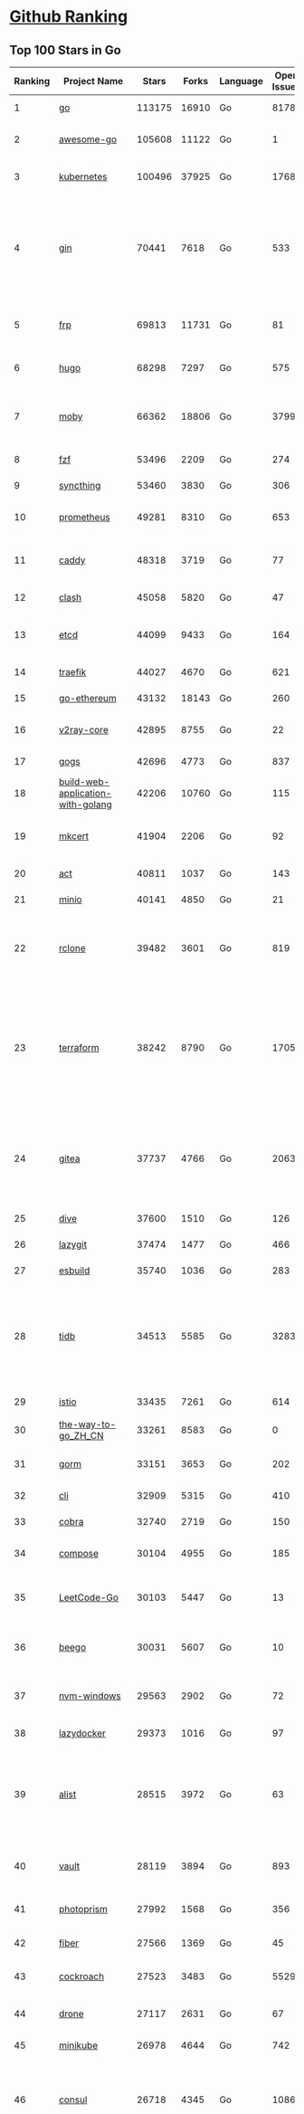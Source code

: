 [Github Ranking](../README.md)
==========

## Top 100 Stars in Go

| Ranking | Project Name | Stars | Forks | Language | Open Issues | Description | Last Commit |
| ------- | ------------ | ----- | ----- | -------- | ----------- | ----------- | ----------- |
| 1 | [go](https://github.com/golang/go) | 113175 | 16910 | Go | 8178 | The Go programming language | 2023-07-31T22:19:52Z |
| 2 | [awesome-go](https://github.com/avelino/awesome-go) | 105608 | 11122 | Go | 1 | A curated list of awesome Go frameworks, libraries and software | 2023-08-01T02:44:30Z |
| 3 | [kubernetes](https://github.com/kubernetes/kubernetes) | 100496 | 37925 | Go | 1768 | Production-Grade Container Scheduling and Management | 2023-08-01T01:36:12Z |
| 4 | [gin](https://github.com/gin-gonic/gin) | 70441 | 7618 | Go | 533 | Gin is a HTTP web framework written in Go (Golang). It features a Martini-like API with much better performance -- up to 40 times faster. If you need smashing performance, get yourself some Gin. | 2023-07-24T15:28:43Z |
| 5 | [frp](https://github.com/fatedier/frp) | 69813 | 11731 | Go | 81 | A fast reverse proxy to help you expose a local server behind a NAT or firewall to the internet. | 2023-07-25T13:35:52Z |
| 6 | [hugo](https://github.com/gohugoio/hugo) | 68298 | 7297 | Go | 575 | The world’s fastest framework for building websites. | 2023-07-31T20:49:46Z |
| 7 | [moby](https://github.com/moby/moby) | 66362 | 18806 | Go | 3799 | Moby Project - a collaborative project for the container ecosystem to assemble container-based systems | 2023-07-31T23:55:49Z |
| 8 | [fzf](https://github.com/junegunn/fzf) | 53496 | 2209 | Go | 274 | :cherry_blossom: A command-line fuzzy finder | 2023-07-27T06:44:14Z |
| 9 | [syncthing](https://github.com/syncthing/syncthing) | 53460 | 3830 | Go | 306 | Open Source Continuous File Synchronization | 2023-08-01T01:25:21Z |
| 10 | [prometheus](https://github.com/prometheus/prometheus) | 49281 | 8310 | Go | 653 | The Prometheus monitoring system and time series database. | 2023-07-31T21:34:30Z |
| 11 | [caddy](https://github.com/caddyserver/caddy) | 48318 | 3719 | Go | 77 | Fast and extensible multi-platform HTTP/1-2-3 web server with automatic HTTPS | 2023-07-31T22:31:20Z |
| 12 | [clash](https://github.com/Dreamacro/clash) | 45058 | 5820 | Go | 47 | A rule-based tunnel in Go. | 2023-07-31T17:10:10Z |
| 13 | [etcd](https://github.com/etcd-io/etcd) | 44099 | 9433 | Go | 164 | Distributed reliable key-value store for the most critical data of a distributed system | 2023-07-31T20:57:41Z |
| 14 | [traefik](https://github.com/traefik/traefik) | 44027 | 4670 | Go | 621 | The Cloud Native Application Proxy | 2023-07-31T07:22:34Z |
| 15 | [go-ethereum](https://github.com/ethereum/go-ethereum) | 43132 | 18143 | Go | 260 | Official Go implementation of the Ethereum protocol | 2023-08-01T02:48:36Z |
| 16 | [v2ray-core](https://github.com/v2ray/v2ray-core) | 42895 | 8755 | Go | 22 | A platform for building proxies to bypass network restrictions. | 2023-07-28T01:44:34Z |
| 17 | [gogs](https://github.com/gogs/gogs) | 42696 | 4773 | Go | 837 | Gogs is a painless self-hosted Git service | 2023-07-25T16:31:54Z |
| 18 | [build-web-application-with-golang](https://github.com/astaxie/build-web-application-with-golang) | 42206 | 10760 | Go | 115 | A golang ebook intro how to build a web with golang | 2023-04-20T09:00:38Z |
| 19 | [mkcert](https://github.com/FiloSottile/mkcert) | 41904 | 2206 | Go | 92 | A simple zero-config tool to make locally trusted development certificates with any names you'd like. | 2023-07-21T15:58:34Z |
| 20 | [act](https://github.com/nektos/act) | 40811 | 1037 | Go | 143 | Run your GitHub Actions locally 🚀 | 2023-08-01T02:21:40Z |
| 21 | [minio](https://github.com/minio/minio) | 40141 | 4850 | Go | 21 | High Performance Object Storage for AI | 2023-07-31T22:20:48Z |
| 22 | [rclone](https://github.com/rclone/rclone) | 39482 | 3601 | Go | 819 | "rsync for cloud storage" - Google Drive, S3, Dropbox, Backblaze B2, One Drive, Swift, Hubic, Wasabi, Google Cloud Storage, Yandex Files | 2023-08-01T02:48:41Z |
| 23 | [terraform](https://github.com/hashicorp/terraform) | 38242 | 8790 | Go | 1705 | Terraform enables you to safely and predictably create, change, and improve infrastructure. It is an open source tool that codifies APIs into declarative configuration files that can be shared amongst team members, treated as code, edited, reviewed, and versioned. | 2023-07-31T20:57:09Z |
| 24 | [gitea](https://github.com/go-gitea/gitea) | 37737 | 4766 | Go | 2063 | Git with a cup of tea! Painless self-hosted all-in-one software development service, including Git hosting, code review, team collaboration, package registry and CI/CD | 2023-08-01T03:00:55Z |
| 25 | [dive](https://github.com/wagoodman/dive) | 37600 | 1510 | Go | 126 | A tool for exploring each layer in a docker image | 2023-07-20T00:21:27Z |
| 26 | [lazygit](https://github.com/jesseduffield/lazygit) | 37474 | 1477 | Go | 466 | simple terminal UI for git commands | 2023-08-01T00:06:48Z |
| 27 | [esbuild](https://github.com/evanw/esbuild) | 35740 | 1036 | Go | 283 | An extremely fast bundler for the web | 2023-07-31T05:29:02Z |
| 28 | [tidb](https://github.com/pingcap/tidb) | 34513 | 5585 | Go | 3283 | TiDB is an open-source, cloud-native, distributed, MySQL-Compatible database for elastic scale and real-time analytics. Try AI-powered Chat2Query free at : https://tidbcloud.com/free-trial | 2023-08-01T02:59:52Z |
| 29 | [istio](https://github.com/istio/istio) | 33435 | 7261 | Go | 614 | Connect, secure, control, and observe services. | 2023-08-01T02:46:22Z |
| 30 | [the-way-to-go_ZH_CN](https://github.com/unknwon/the-way-to-go_ZH_CN) | 33261 | 8583 | Go | 0 | 《The Way to Go》中文译本，中文正式名《Go 入门指南》 | 2023-07-02T10:40:13Z |
| 31 | [gorm](https://github.com/go-gorm/gorm) | 33151 | 3653 | Go | 202 | The fantastic ORM library for Golang, aims to be developer friendly | 2023-07-31T02:10:09Z |
| 32 | [cli](https://github.com/cli/cli) | 32909 | 5315 | Go | 410 | GitHub’s official command line tool | 2023-07-31T17:48:42Z |
| 33 | [cobra](https://github.com/spf13/cobra) | 32740 | 2719 | Go | 150 | A Commander for modern Go CLI interactions | 2023-07-27T14:52:24Z |
| 34 | [compose](https://github.com/docker/compose) | 30104 | 4955 | Go | 185 | Define and run multi-container applications with Docker | 2023-07-30T07:09:50Z |
| 35 | [LeetCode-Go](https://github.com/halfrost/LeetCode-Go) | 30103 | 5447 | Go | 13 | ✅ Solutions to LeetCode by Go, 100% test coverage, runtime beats 100% / LeetCode 题解 | 2023-04-08T04:02:08Z |
| 36 | [beego](https://github.com/beego/beego) | 30031 | 5607 | Go | 10 | beego is an open-source, high-performance web framework for the Go programming language. | 2023-07-31T15:14:11Z |
| 37 | [nvm-windows](https://github.com/coreybutler/nvm-windows) | 29563 | 2902 | Go | 72 | A node.js version management utility for Windows. Ironically written in Go. | 2023-07-15T23:03:52Z |
| 38 | [lazydocker](https://github.com/jesseduffield/lazydocker) | 29373 | 1016 | Go | 97 | The lazier way to manage everything docker | 2023-07-27T16:12:48Z |
| 39 | [alist](https://github.com/alist-org/alist) | 28515 | 3972 | Go | 63 | 🗂️A file list/WebDAV program that supports multiple storages, powered by Gin and Solidjs. / 一个支持多存储的文件列表/WebDAV程序，使用 Gin 和 Solidjs。 | 2023-07-31T23:14:50Z |
| 40 | [vault](https://github.com/hashicorp/vault) | 28119 | 3894 | Go | 893 | A tool for secrets management, encryption as a service, and privileged access management | 2023-08-01T00:28:38Z |
| 41 | [photoprism](https://github.com/photoprism/photoprism) | 27992 | 1568 | Go | 356 | AI-Powered Photos App for the Decentralized Web 🌈💎✨ | 2023-07-31T18:28:32Z |
| 42 | [fiber](https://github.com/gofiber/fiber) | 27566 | 1369 | Go | 45 | ⚡️ Express inspired web framework written in Go | 2023-07-31T21:39:36Z |
| 43 | [cockroach](https://github.com/cockroachdb/cockroach) | 27523 | 3483 | Go | 5529 | CockroachDB - the open source, cloud-native distributed SQL database. | 2023-08-01T02:50:43Z |
| 44 | [drone](https://github.com/harness/drone) | 27117 | 2631 | Go | 67 | Drone is a Container-Native, Continuous Delivery Platform | 2023-07-27T09:32:21Z |
| 45 | [minikube](https://github.com/kubernetes/minikube) | 26978 | 4644 | Go | 742 | Run Kubernetes locally | 2023-07-31T21:20:01Z |
| 46 | [consul](https://github.com/hashicorp/consul) | 26718 | 4345 | Go | 1086 | Consul is a distributed, highly available, and data center aware solution to connect and configure applications across dynamic, distributed infrastructure. | 2023-08-01T02:46:39Z |
| 47 | [nps](https://github.com/ehang-io/nps) | 26642 | 4886 | Go | 433 | 一款轻量级、高性能、功能强大的内网穿透代理服务器。支持tcp、udp、socks5、http等几乎所有流量转发，可用来访问内网网站、本地支付接口调试、ssh访问、远程桌面，内网dns解析、内网socks5代理等等……，并带有功能强大的web管理端。a lightweight, high-performance, powerful intranet penetration proxy server, with a powerful web management terminal. | 2023-07-17T03:53:54Z |
| 48 | [echo](https://github.com/labstack/echo) | 26184 | 2162 | Go | 49 | High performance, minimalist Go web framework | 2023-07-22T20:47:35Z |
| 49 | [portainer](https://github.com/portainer/portainer) | 26130 | 2210 | Go | 329 | Making Docker and Kubernetes management easy. | 2023-08-01T02:16:38Z |
| 50 | [influxdb](https://github.com/influxdata/influxdb) | 25880 | 3407 | Go | 1728 | Scalable datastore for metrics, events, and real-time analytics | 2023-07-31T23:16:04Z |
| 51 | [kit](https://github.com/go-kit/kit) | 25259 | 2434 | Go | 35 | A standard library for microservices. | 2023-06-13T22:13:23Z |
| 52 | [go-zero](https://github.com/zeromicro/go-zero) | 25046 | 3546 | Go | 296 | A cloud-native Go microservices framework with cli tool for productivity. | 2023-07-30T13:37:42Z |
| 53 | [pocketbase](https://github.com/pocketbase/pocketbase) | 24924 | 1024 | Go | 44 | Open Source realtime backend in 1 file | 2023-07-31T19:47:41Z |
| 54 | [helm](https://github.com/helm/helm) | 24724 | 6750 | Go | 270 | The Kubernetes Package Manager | 2023-07-31T23:53:39Z |
| 55 | [iris](https://github.com/kataras/iris) | 24211 | 2485 | Go | 85 | The fastest HTTP/2 Go Web Framework. New, modern and easy to learn. Fast development with Code you control. Unbeatable cost-performance ratio :rocket: | 2023-07-30T18:22:46Z |
| 56 | [k3s](https://github.com/k3s-io/k3s) | 23914 | 2101 | Go | 109 | Lightweight Kubernetes | 2023-08-01T02:37:51Z |
| 57 | [nsq](https://github.com/nsqio/nsq) | 23668 | 2880 | Go | 51 | A realtime distributed messaging platform | 2023-07-16T20:11:26Z |
| 58 | [viper](https://github.com/spf13/viper) | 23577 | 1933 | Go | 373 | Go configuration with fangs | 2023-07-31T11:50:17Z |
| 59 | [v2ray-core](https://github.com/v2fly/v2ray-core) | 23396 | 3723 | Go | 40 | A platform for building proxies to bypass network restrictions. | 2023-07-31T02:16:55Z |
| 60 | [faas](https://github.com/openfaas/faas) | 23323 | 1860 | Go | 29 | OpenFaaS - Serverless Functions Made Simple | 2023-07-31T14:27:52Z |
| 61 | [croc](https://github.com/schollz/croc) | 23220 | 992 | Go | 105 | Easily and securely send things from one computer to another :crocodile: :package: | 2023-07-11T14:38:11Z |
| 62 | [ngrok](https://github.com/inconshreveable/ngrok) | 23112 | 4304 | Go | 224 | Introspected tunnels to localhost | 2023-07-09T00:44:48Z |
| 63 | [logrus](https://github.com/sirupsen/logrus) | 23022 | 2258 | Go | 4 | Structured, pluggable logging for Go. | 2023-07-21T15:53:03Z |
| 64 | [docker_practice](https://github.com/yeasy/docker_practice) | 22713 | 5577 | Go | 4 | Learn and understand Docker&Container technologies, with real DevOps practice! | 2023-07-29T08:32:31Z |
| 65 | [go-patterns](https://github.com/tmrts/go-patterns) | 22562 | 2068 | Go | 17 | Curated list of Go design patterns, recipes and idioms | 2023-04-30T11:12:57Z |
| 66 | [hub](https://github.com/mislav/hub) | 22503 | 2396 | Go | 238 | A command-line tool that makes git easier to use with GitHub. | 2023-07-25T10:30:58Z |
| 67 | [micro](https://github.com/zyedidia/micro) | 21854 | 1135 | Go | 697 | A modern and intuitive terminal-based text editor | 2023-07-30T23:37:22Z |
| 68 | [k9s](https://github.com/derailed/k9s) | 21762 | 1393 | Go | 411 | 🐶 Kubernetes CLI To Manage Your Clusters In Style! | 2023-07-31T23:13:32Z |
| 69 | [milvus](https://github.com/milvus-io/milvus) | 21762 | 2416 | Go | 629 | A cloud-native vector database, storage for next generation AI applications | 2023-08-01T02:58:38Z |
| 70 | [dapr](https://github.com/dapr/dapr) | 21657 | 1690 | Go | 373 | Dapr is a portable, event-driven, runtime for building distributed applications across cloud and edge. | 2023-08-01T03:00:33Z |
| 71 | [vegeta](https://github.com/tsenart/vegeta) | 21611 | 1297 | Go | 54 | HTTP load testing tool and library. It's over 9000! | 2023-07-26T23:33:48Z |
| 72 | [lux](https://github.com/iawia002/lux) | 21597 | 2543 | Go | 442 | 👾 Fast and simple video download library and CLI tool written in Go | 2023-07-06T02:37:15Z |
| 73 | [rancher](https://github.com/rancher/rancher) | 21378 | 2855 | Go | 2458 | Complete container management platform | 2023-08-01T00:40:51Z |
| 74 | [kratos](https://github.com/go-kratos/kratos) | 21091 | 3858 | Go | 88 | Your ultimate Go microservices framework for the cloud-native era. | 2023-07-31T18:52:22Z |
| 75 | [k6](https://github.com/grafana/k6) | 21062 | 1108 | Go | 425 | A modern load testing tool, using Go and JavaScript - https://k6.io | 2023-07-31T14:21:07Z |
| 76 | [fyne](https://github.com/fyne-io/fyne) | 20914 | 1171 | Go | 548 | Cross platform GUI toolkit in Go inspired by Material Design | 2023-08-01T00:51:27Z |
| 77 | [delve](https://github.com/go-delve/delve) | 20843 | 2081 | Go | 95 | Delve is a debugger for the Go programming language. | 2023-07-29T00:13:39Z |
| 78 | [restic](https://github.com/restic/restic) | 20811 | 1327 | Go | 379 | Fast, secure, efficient backup program | 2023-08-01T01:19:52Z |
| 79 | [go-micro](https://github.com/go-micro/go-micro) | 20685 | 2297 | Go | 76 | A Go microservices framework | 2023-07-20T06:49:56Z |
| 80 | [harbor](https://github.com/goharbor/harbor) | 20543 | 4407 | Go | 535 | An open source trusted cloud native registry project that stores, signs, and scans content. | 2023-08-01T03:01:26Z |
| 81 | [cli](https://github.com/urfave/cli) | 20483 | 1692 | Go | 34 | A simple, fast, and fun package for building command line apps in Go | 2023-07-23T10:31:07Z |
| 82 | [filebrowser](https://github.com/filebrowser/filebrowser) | 20260 | 2424 | Go | 58 | 📂 Web File Browser | 2023-07-31T22:09:01Z |
| 83 | [testify](https://github.com/stretchr/testify) | 20227 | 1483 | Go | 256 | A toolkit with common assertions and mocks that plays nicely with the standard library | 2023-07-31T22:43:35Z |
| 84 | [colly](https://github.com/gocolly/colly) | 20066 | 1621 | Go | 141 | Elegant Scraper and Crawler Framework for Golang | 2023-07-20T18:02:20Z |
| 85 | [fasthttp](https://github.com/valyala/fasthttp) | 19906 | 1660 | Go | 67 | Fast HTTP package for Go. Tuned for high performance. Zero memory allocations in hot paths. Up to 10x faster than net/http | 2023-07-21T07:55:22Z |
| 86 | [learn-go-with-tests](https://github.com/quii/learn-go-with-tests) | 19875 | 2611 | Go | 35 | Learn Go with test-driven development | 2023-07-31T19:48:39Z |
| 87 | [loki](https://github.com/grafana/loki) | 19687 | 2848 | Go | 959 | Like Prometheus, but for logs. | 2023-07-31T21:55:54Z |
| 88 | [websocket](https://github.com/gorilla/websocket) | 19516 | 3377 | Go | 27 | Package gorilla/websocket is a fast, well-tested and widely used WebSocket implementation for Go. | 2023-07-30T18:23:15Z |
| 89 | [dgraph](https://github.com/dgraph-io/dgraph) | 19481 | 1473 | Go | 198 | Native GraphQL Database with graph backend | 2023-07-31T20:43:07Z |
| 90 | [zap](https://github.com/uber-go/zap) | 19203 | 1361 | Go | 96 | Blazing fast, structured, leveled logging in Go. | 2023-08-01T02:57:37Z |
| 91 | [bubbletea](https://github.com/charmbracelet/bubbletea) | 19132 | 606 | Go | 37 | A powerful little TUI framework 🏗 | 2023-07-24T16:37:31Z |
| 92 | [mux](https://github.com/gorilla/mux) | 18719 | 1788 | Go | 13 | Package gorilla/mux is a powerful HTTP router and URL matcher for building Go web servers with 🦍 | 2023-07-31T01:44:28Z |
| 93 | [podman](https://github.com/containers/podman) | 18635 | 2013 | Go | 445 | Podman: A tool for managing OCI containers and pods. | 2023-08-01T02:51:51Z |
| 94 | [Cloudreve](https://github.com/cloudreve/Cloudreve) | 18588 | 3098 | Go | 217 | 🌩支持多家云存储的云盘系统 (Self-hosted file management and sharing system, supports multiple storage providers) | 2023-07-29T01:09:43Z |
| 95 | [grpc-go](https://github.com/grpc/grpc-go) | 18532 | 4078 | Go | 120 | The Go language implementation of gRPC. HTTP/2 based RPC | 2023-08-01T01:17:11Z |
| 96 | [trivy](https://github.com/aquasecurity/trivy) | 18203 | 1814 | Go | 131 | Find vulnerabilities, misconfigurations, secrets, SBOM in containers, Kubernetes, code repositories, clouds and more | 2023-07-31T15:57:42Z |
| 97 | [jaeger](https://github.com/jaegertracing/jaeger) | 18012 | 2167 | Go | 333 | CNCF Jaeger, a Distributed Tracing Platform | 2023-08-01T00:14:58Z |
| 98 | [AdGuardHome](https://github.com/AdguardTeam/AdGuardHome) | 17963 | 1507 | Go | 878 | Network-wide ads & trackers blocking DNS server | 2023-07-31T14:35:06Z |
| 99 | [seaweedfs](https://github.com/seaweedfs/seaweedfs) | 17942 | 2010 | Go | 196 | SeaweedFS is a fast distributed storage system for blobs, objects, files, and data lake, for billions of files! Blob store has O(1) disk seek, cloud tiering. Filer supports Cloud Drive, cross-DC active-active replication, Kubernetes, POSIX FUSE mount, S3 API, S3 Gateway, Hadoop, WebDAV, encryption, Erasure Coding. | 2023-07-31T17:41:35Z |
| 100 | [gotty](https://github.com/yudai/gotty) | 17909 | 1349 | Go | 102 | Share your terminal as a web application | 2023-03-24T15:55:33Z |

